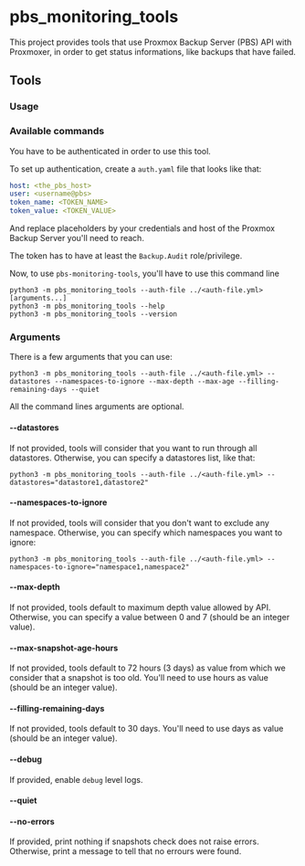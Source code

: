 # pbs_monitoring_tools

This project provides tools that use Proxmox Backup Server (PBS) API with Proxmoxer, in order to get status informations, like backups that have failed.

## Tools

### Usage

### Available commands

You have to be authenticated in order to use this tool.

To set up authentication, create a `auth.yaml` file that looks like that:

```yaml
host: <the_pbs_host>
user: <username@pbs>
token_name: <TOKEN_NAME>
token_value: <TOKEN_VALUE>
```

And replace placeholders by your credentials and host of the Proxmox Backup Server you'll need to reach.

The token has to have at least the `Backup.Audit` role/privilege.

Now, to use `pbs-monitoring-tools`, you'll have to use this command line

```shell
python3 -m pbs_monitoring_tools --auth-file ../<auth-file.yml> [arguments...]
python3 -m pbs_monitoring_tools --help
python3 -m pbs_monitoring_tools --version
```

### Arguments

There is a few arguments that you can use:

```shell
python3 -m pbs_monitoring_tools --auth-file ../<auth-file.yml> --datastores --namespaces-to-ignore --max-depth --max-age --filling-remaining-days --quiet
```

All the command lines arguments are optional.


#### --datastores

If not provided, tools will consider that you want to run through all datastores. Otherwise, you can specify a datastores list, like that:

```shell
python3 -m pbs_monitoring_tools --auth-file ../<auth-file.yml> --datastores="datastore1,datastore2"
```

#### --namespaces-to-ignore

If not provided, tools will consider that you don't want to exclude any namespace. Otherwise, you can specify which namespaces you want to ignore:

```shell
python3 -m pbs_monitoring_tools --auth-file ../<auth-file.yml> --namespaces-to-ignore="namespace1,namespace2"
```

#### --max-depth

If not provided, tools default to maximum depth value allowed by API. Otherwise, you can specify a value between 0 and 7 (should be an integer value).

#### --max-snapshot-age-hours

If not provided, tools default to 72 hours (3 days) as value from which we consider that a snapshot is too old. You'll need to use hours as value (should be an integer value).

#### --filling-remaining-days

If not provided, tools default to 30 days. You'll need to use days as value (should be an integer value).

#### --debug

If provided, enable `debug` level logs.

#### --quiet

#### --no-errors

If provided, print nothing if snapshots check does not raise errors. Otherwise, print a message to tell that no errours were found.
